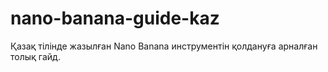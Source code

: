# nano-banana-guide-kaz
Қазақ тілінде жазылған Nano Banana инструментін қолдануға арналған толық гайд.
